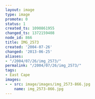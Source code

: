 ```yaml
---
layout: image
type: image
promote: 0
status: 1
created_ts: 1090861955
changed_ts: 1372159408
node_id: 866
title: IMG_2573
created: '2004-07-26'
changed: '2013-06-25'
aliases:
- "/2004/07/26/img_2573/"
permalink: "/2004/07/26/img_2573/"
tags:
- East Cape
images:
- - src: image/images/img_2573-866.jpg
    name: img_2573-866.jpg
---
```


